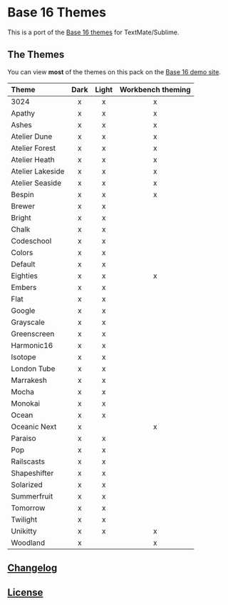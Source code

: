 # Base 16 Themes
This is a port of the [Base 16 themes](https://github.com/chriskempson/base16-textmate) for TextMate/Sublime.

## The Themes

You can view **most** of the themes on this pack on the [Base 16 demo site](http://chriskempson.github.io/base16/).

| Theme                  | Dark  | Light | Workbench theming |
|:-----------------------|:-----:|:-----:|:-----------------:|
| 3024                   | x     | x     | x                 |
| Apathy                 | x     | x     | x                 |
| Ashes                  | x     | x     | x                 |
| Atelier Dune           | x     | x     | x                 |
| Atelier Forest         | x     | x     | x                 |
| Atelier Heath          | x     | x     | x                 |
| Atelier Lakeside       | x     | x     | x                 |
| Atelier Seaside        | x     | x     | x                 |
| Bespin                 | x     | x     | x                 |
| Brewer                 | x     | x     |                   |
| Bright                 | x     | x     |                   |
| Chalk                  | x     | x     |                   |
| Codeschool             | x     | x     |                   |
| Colors                 | x     | x     |                   |
| Default                | x     | x     |                   |
| Eighties               | x     | x     | x                 |
| Embers                 | x     | x     |                   |
| Flat                   | x     | x     |                   |
| Google                 | x     | x     |                   |
| Grayscale              | x     | x     |                   |
| Greenscreen            | x     | x     |                   |
| Harmonic16             | x     | x     |                   |
| Isotope                | x     | x     |                   |
| London Tube            | x     | x     |                   |
| Marrakesh              | x     | x     |                   |
| Mocha                  | x     | x     |                   |
| Monokai                | x     | x     |                   |
| Ocean                  | x     | x     |                   |
| Oceanic Next           | x     |       | x                 |
| Paraiso                | x     | x     |                   |
| Pop                    | x     | x     |                   |
| Railscasts             | x     | x     |                   |
| Shapeshifter           | x     | x     |                   |
| Solarized              | x     | x     |                   |
| Summerfruit            | x     | x     |                   |
| Tomorrow               | x     | x     |                   |
| Twilight               | x     | x     |                   |
| Unikitty               | x     | x     | x                 |
| Woodland               | x     |       | x                 |

## [Changelog](https://github.com/AndrsDC/base16-vscode/blob/master/CHANGELOG.md)

## [License](https://github.com/AndrsDC/base16-vscode/blob/master/LICENSE.md)